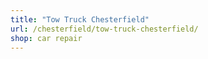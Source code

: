 ```yaml
---
title: "Tow Truck Chesterfield"
url: /chesterfield/tow-truck-chesterfield/
shop: car repair
---
```

